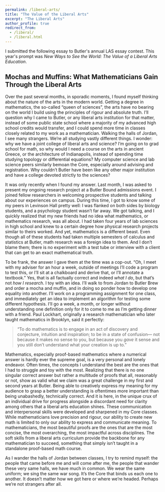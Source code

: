 ```yaml
---
permalink: /liberal-arts/
title: "The Value of the Liberal Arts"
excerpt: "The Liberal Arts"
author_profile: true
redirect_from: 
  - /liberal/
  - /liberal.html
---
```


I submitted the following essay to Butler's annual LAS essay contest. This year's prompt was *New Ways to See the World: The Value of a Liberal Arts Education*.

## Mochas and Muffins: What Mathematicians Gain Through the Liberal Arts

Over the past several months, in sporadic moments, I found myself thinking about the nature of the arts in the modern world. Getting a degree in mathematics, the so-called “queen of sciences”, the arts have no bearing on the world I build using the principles of rigour and absolute truth. I’ll question why I came to Butler, or any liberal arts institution for that matter, instead of some public state school where a majority of my advanced high school credits would transfer, and I could spend more time in classes closely related to my work as a mathematician. Walking the halls of Jordan, I see many strangers. We’re all studying vastly different things. I wonder: why we have a joint college of liberal arts and science? I’m going on to grad school for math, so why would I need a course on the arts in ancient Greece, or the architecture of Indianapolis, instead of spending time studying topology or differential equations? My computer science and lab science peers similarly bemoan the Core, especially around advising and registration. Why couldn’t Butler have been like any other major institution and have a college devoted strictly to the sciences?

It was only recently when I found my answer. Last month, I was asked to present my ongoing research project at a Butler Bound admissions event. I joined fellow researchers in welcoming prospective students and talking about our experiences on campus. During this time, I got to know some of my peers in Levinson Hall pretty well: I was flanked on both sides by biology students, and a psychology student wasn’t far away. We got talking, and I quickly realized that my new friends had no idea what mathematics, or mathematics research, was all about. I had taken four years of lab sciences in high school and knew to a certain degree how physical research projects similar to theirs worked. And yet, mathematics is a different beast. Even though all of these students had taken multiple semesters of calculus and statistics at Butler, math research was a foreign idea to them. And I don’t blame them; there is no experiment with a test tube or interview with a client that can get to an exact mathematical truth. 

To be frank, the answer I gave them at the time was a cop-out. “Oh, I meet with my adviser for an hour a week, outside of meetings I’ll code a program to test this, or I’ll sit at a chalkboard and derive that, or I’ll annotate a textbook.” Yes, that is all factually correct and indeed *what I do*, but that’s not *how I research*. I toy with an idea. I’ll walk to from Jordan to Butler Brew and order a mocha and muffin, and in doing so ponder how to develop one equality into another. I’ll work on a programming assignment for one class, and immediately get an idea to implement an algorithm for testing some different hypothesis. I’ll go a week, a month, or longer without understanding one definition only for it to come to me as I’m getting dinner with a friend. Paul Lockhart, originally a research mathematician who later taught mathematics in Brooklyn, said it perfectly: 

>“To do mathematics is to engage in an act of discovery and conjecture, intuition and inspiration; to be in a state of confusion— not because it makes no sense to you, but because you *gave* it sense and you still don’t understand what your creation is up to.”

Mathematics, especially proof-based mathematics where a numerical answer is hardly ever the supreme goal, is a very personal and lonely endeavor. Often times, the concepts I understand the best are the ones that I had to struggle and toy with the most. Realizing that there is no one singular correct answer but rather a multitude of proofs that all, reasonably or not, show as valid what we claim was a great challenge in my first and second years at Butler. Being able to creatively express my meaning for my audience to grasp a better understanding is oftentimes more important than being unabashedly, technically correct. And it is here, in the unique crux of an individual drive for progress alongside a discordant need for clarity among others that a liberal arts education shines. These communication and interpersonal skills were developed and sharpened in my Core classes. While mathematicians love precision and rigour, our ability to create new math is limited to only our ability to express and communicate meaning. To mathematicians, the most beautiful proofs are the ones that are the most concise, the most overarching, the most impactful across disciplines. The soft skills from a liberal arts curriculum provide the backbone for any mathematician to succeed, something that simply isn’t taught in a standalone proof-based math course.

As I wander the halls of Jordan between classes, I try to remind myself: the people that came before me and will come after me, the people that wander these very same halls, we have much in common. We wear the same uniform; we sing the same war song. It’s the Core that binds us each one to another. It doesn’t matter how we got here or where we’re headed. Perhaps we’re not strangers after all. 
